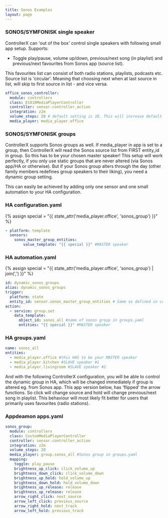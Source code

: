 ```yaml
---
title: Sonos Examples
layout: page
---
```


### SONOS/SYMFONISK single speaker

ControllerX can 'out of the box' control single speakers with following small app setup.
Supports:

- Toggle play/pause, volume up/down, previous/next song (in playlist) and previous/next favourites from Sonos app (source list).

This favourites list can consist of both radio stations, playlists, podcasts etc. Source list is 'circular'. Meaning that choosing next when at last source in list, will skip to first source in list - and vice versa.

```yaml
office_sonos_controller:
  module: controllerx
  class: E1810MediaPlayerController
  controller: sensor.controller_action
  integration: z2m
  volume_steps: 20 # default setting is 10. This will increase default steps to 20 from no volume to full volume
  media_player: media_player.office
```

### SONOS/SYMFONISK groups

ControllerX supports Sonos groups as well. If media_player in app is set to a group, then ControllerX will read the Sonos source list from FIRST entity_id in group. So this has to be your chosen master speaker! This setup will work perfectly, if you only use static groups that are never altered (via Sonos app/HA or otherwise). But if your Sonos group alters through the day (other family members redefines group speakers to their liking), you need a dynamic group setting.

This can easily be achieved by adding only one sensor and one small automation to your HA configuration.

### HA configuration.yaml

{% assign special = "{{ state_attr('media_player.office', 'sonos_group') }}" %}

```yaml
- platform: template
  sensors:
    sonos_master_group_entities:
        value_template: "{{ special }}" #MASTER speaker
```

### HA automation.yaml

{% assign special = "{{ state_attr('media_player.office', 'sonos_group') | join(',') }}" %}

```yaml
id: dynamic_sonos_groups
alias: dynamic_sonos_groups
trigger:
  platform: state
  entity_id: sensor.sonos_master_group_entities # Same as defined in configuration.yaml
action:
  - service: group.set
    data_template:
      object_id: sonos_all #name of sonos group in groups.yaml
      entities: "{{ special }}" #MASTER speaker
```

### HA groups.yaml

```yaml
name: sonos_all
entities:
  - media_player.office #this HAS to be your MASTER speaker
  - media_player.kitchen #SLAVE speaker #1
  - media_player.livingroom #SLAVE speaker #2
```

And with the following ControllerX configuration, you will be able to control the dynamic group in HA, which will be changed immediately if group is altered eg. from Sonos app. This app version below, has 'flipped' the arrow functions. So click will change source and hold will change previous/next song in playlist. This behaviour will most likely fit better for users that primarily uses favourites (radio stations).

### Appdeamon apps.yaml

```yaml
sonos_group:
  module: controllerx
  class: CustomMediaPlayerController
  controller: sensor.controller_action
  integration: z2m
  volume_steps: 20
  media_player: group.sonos_all #Sonos group in groups.yaml
  mapping:
    toggle: play_pause
    brightness_up_click: click_volume_up
    brightness_down_click: click_volume_down
    brightness_up_hold: hold_volume_up
    brightness_down_hold: hold_volume_down
    brightness_up_release: release
    brightness_up_release: release
    arrow_right_click: next_source
    arrow_left_click: previous_source
    arrow_right_hold: next_track
    arrow_left_hold: previous_track
```
